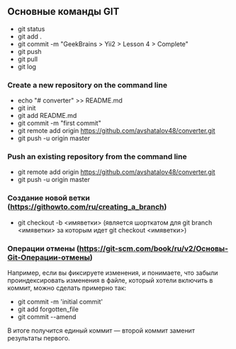## Основные команды GIT

- git status
- git add .
- git commit -m "GeekBrains > Yii2 > Lesson 4 > Complete"
- git push
- git pull
- git log

### Create a new repository on the command line
- echo "# converter" >> README.md
- git init
- git add README.md
- git commit -m "first commit"
- git remote add origin https://github.com/avshatalov48/converter.git
- git push -u origin master

### Push an existing repository from the command line
- git remote add origin https://github.com/avshatalov48/converter.git
- git push -u origin master

### Создание новой ветки (https://githowto.com/ru/creating_a_branch)
- git checkout -b <имяветки> (является шорткатом для git branch <имяветки> за которым идет  git checkout <имяветки>)

### Операции отмены (https://git-scm.com/book/ru/v2/Основы-Git-Операции-отмены)
Например, если вы фиксируете изменения, и понимаете, что забыли проиндексировать изменения в файле, который хотели включить в коммит, можно сделать примерно так:

- git commit -m 'initial commit'
- git add forgotten_file
- git commit --amend

В итоге получится единый коммит — второй коммит заменит результаты первого.
